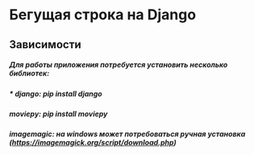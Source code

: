 # Бегущая строка на Django
## Зависимости
##### Для работы приложения потребуется установить несколько библиотек:
##### * django: pip install django
##### moviepy: pip install moviepy
##### imagemagic: на windows может потребоваться ручная установка (https://imagemagick.org/script/download.php)
